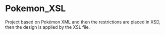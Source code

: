 # Pokemon_XSL
Project based on Pokémon XML and then the restrictions are placed in XSD, then the design is applied by the XSL file.
